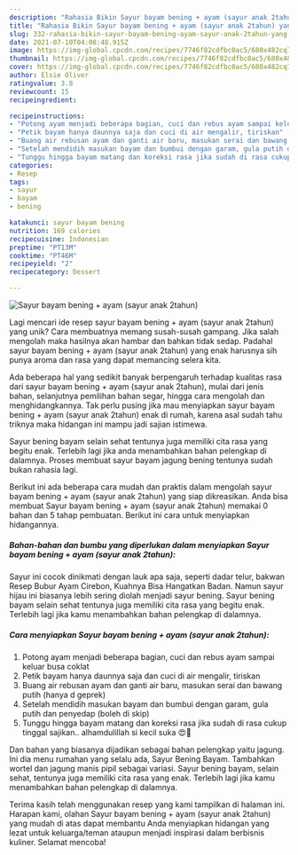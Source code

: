 ```yaml
---
description: "Rahasia Bikin Sayur bayam bening + ayam (sayur anak 2tahun) yang Lezat"
title: "Rahasia Bikin Sayur bayam bening + ayam (sayur anak 2tahun) yang Lezat"
slug: 332-rahasia-bikin-sayur-bayam-bening-ayam-sayur-anak-2tahun-yang-lezat
date: 2021-07-10T04:08:48.915Z
image: https://img-global.cpcdn.com/recipes/7746f82cdfbc0ac5/680x482cq70/sayur-bayam-bening-ayam-sayur-anak-2tahun-foto-resep-utama.jpg
thumbnail: https://img-global.cpcdn.com/recipes/7746f82cdfbc0ac5/680x482cq70/sayur-bayam-bening-ayam-sayur-anak-2tahun-foto-resep-utama.jpg
cover: https://img-global.cpcdn.com/recipes/7746f82cdfbc0ac5/680x482cq70/sayur-bayam-bening-ayam-sayur-anak-2tahun-foto-resep-utama.jpg
author: Elsie Oliver
ratingvalue: 3.8
reviewcount: 15
recipeingredient:

recipeinstructions:
- "Potong ayam menjadi beberapa bagian, cuci dan rebus ayam sampai keluar busa coklat"
- "Petik bayam hanya daunnya saja dan cuci di air mengalir, tiriskan"
- "Buang air rebusan ayam dan ganti air baru, masukan serai dan bawang putih (hanya d geprek)"
- "Setelah mendidih masukan bayam dan bumbui dengan garam, gula putih dan penyedap (boleh di skip)"
- "Tunggu hingga bayam matang dan koreksi rasa jika sudah di rasa cukup tinggal sajikan.. alhamdulillah si kecil suka 😍🥰"
categories:
- Resep
tags:
- sayur
- bayam
- bening

katakunci: sayur bayam bening 
nutrition: 169 calories
recipecuisine: Indonesian
preptime: "PT13M"
cooktime: "PT46M"
recipeyield: "2"
recipecategory: Dessert

---
```



![Sayur bayam bening + ayam (sayur anak 2tahun)](https://img-global.cpcdn.com/recipes/7746f82cdfbc0ac5/680x482cq70/sayur-bayam-bening-ayam-sayur-anak-2tahun-foto-resep-utama.jpg)

Lagi mencari ide resep sayur bayam bening + ayam (sayur anak 2tahun) yang unik? Cara membuatnya memang susah-susah gampang. Jika salah mengolah maka hasilnya akan hambar dan bahkan tidak sedap. Padahal sayur bayam bening + ayam (sayur anak 2tahun) yang enak harusnya sih punya aroma dan rasa yang dapat memancing selera kita.

Ada beberapa hal yang sedikit banyak berpengaruh terhadap kualitas rasa dari sayur bayam bening + ayam (sayur anak 2tahun), mulai dari jenis bahan, selanjutnya pemilihan bahan segar, hingga cara mengolah dan menghidangkannya. Tak perlu pusing jika mau menyiapkan sayur bayam bening + ayam (sayur anak 2tahun) enak di rumah, karena asal sudah tahu triknya maka hidangan ini mampu jadi sajian istimewa.

Sayur bening bayam selain sehat tentunya juga memiliki cita rasa yang begitu enak. Terlebih lagi jika anda menambahkan bahan pelengkap di dalamnya. Proses membuat sayur bayam jagung bening tentunya sudah bukan rahasia lagi.


Berikut ini ada beberapa cara mudah dan praktis dalam mengolah sayur bayam bening + ayam (sayur anak 2tahun) yang siap dikreasikan. Anda bisa membuat Sayur bayam bening + ayam (sayur anak 2tahun) memakai 0 bahan dan 5 tahap pembuatan. Berikut ini cara untuk menyiapkan hidangannya.

<!--inarticleads1-->

##### Bahan-bahan dan bumbu yang diperlukan dalam menyiapkan Sayur bayam bening + ayam (sayur anak 2tahun):



Sayur ini cocok dinikmati dengan lauk apa saja, seperti dadar telur, bakwan Resep Bubur Ayam Cirebon, Kuahnya Bisa Hangatkan Badan. Namun sayur hijau ini biasanya lebih sering diolah menjadi sayur bening. Sayur bening bayam selain sehat tentunya juga memiliki cita rasa yang begitu enak. Terlebih lagi jika kamu menambahkan bahan pelengkap di dalamnya. 

<!--inarticleads2-->

##### Cara menyiapkan Sayur bayam bening + ayam (sayur anak 2tahun):

1. Potong ayam menjadi beberapa bagian, cuci dan rebus ayam sampai keluar busa coklat
1. Petik bayam hanya daunnya saja dan cuci di air mengalir, tiriskan
1. Buang air rebusan ayam dan ganti air baru, masukan serai dan bawang putih (hanya d geprek)
1. Setelah mendidih masukan bayam dan bumbui dengan garam, gula putih dan penyedap (boleh di skip)
1. Tunggu hingga bayam matang dan koreksi rasa jika sudah di rasa cukup tinggal sajikan.. alhamdulillah si kecil suka 😍🥰


Dan bahan yang biasanya dijadikan sebagai bahan pelengkap yaitu jagung. Ini dia menu rumahan yang selalu ada, Sayur Bening Bayam. Tambahkan wortel dan jagung manis pipil sebagai variasi. Sayur bening bayam, selain sehat, tentunya juga memiliki cita rasa yang enak. Terlebih lagi jika kamu menambahkan bahan pelengkap di dalamnya. 

Terima kasih telah menggunakan resep yang kami tampilkan di halaman ini. Harapan kami, olahan Sayur bayam bening + ayam (sayur anak 2tahun) yang mudah di atas dapat membantu Anda menyiapkan hidangan yang lezat untuk keluarga/teman ataupun menjadi inspirasi dalam berbisnis kuliner. Selamat mencoba!
